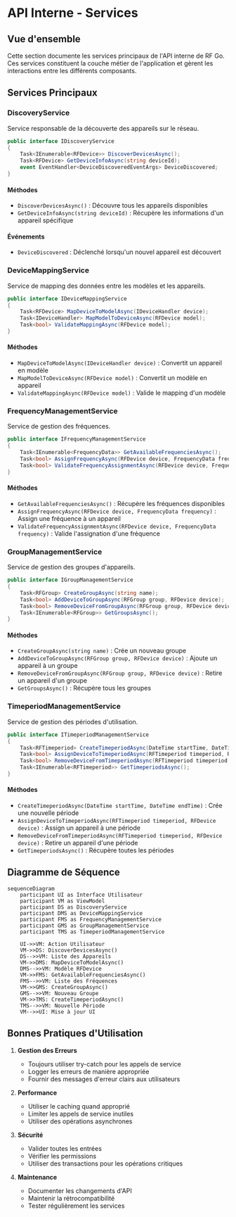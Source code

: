 # API Interne - Services

## Vue d'ensemble

Cette section documente les services principaux de l'API interne de RF Go. Ces services constituent la couche métier de l'application et gèrent les interactions entre les différents composants.

## Services Principaux

### DiscoveryService

Service responsable de la découverte des appareils sur le réseau.

```csharp
public interface IDiscoveryService
{
    Task<IEnumerable<RFDevice>> DiscoverDevicesAsync();
    Task<RFDevice> GetDeviceInfoAsync(string deviceId);
    event EventHandler<DeviceDiscoveredEventArgs> DeviceDiscovered;
}
```

#### Méthodes
- `DiscoverDevicesAsync()` : Découvre tous les appareils disponibles
- `GetDeviceInfoAsync(string deviceId)` : Récupère les informations d'un appareil spécifique

#### Événements
- `DeviceDiscovered` : Déclenché lorsqu'un nouvel appareil est découvert

### DeviceMappingService

Service de mapping des données entre les modèles et les appareils.

```csharp
public interface IDeviceMappingService
{
    Task<RFDevice> MapDeviceToModelAsync(IDeviceHandler device);
    Task<IDeviceHandler> MapModelToDeviceAsync(RFDevice model);
    Task<bool> ValidateMappingAsync(RFDevice model);
}
```

#### Méthodes
- `MapDeviceToModelAsync(IDeviceHandler device)` : Convertit un appareil en modèle
- `MapModelToDeviceAsync(RFDevice model)` : Convertit un modèle en appareil
- `ValidateMappingAsync(RFDevice model)` : Valide le mapping d'un modèle

### FrequencyManagementService

Service de gestion des fréquences.

```csharp
public interface IFrequencyManagementService
{
    Task<IEnumerable<FrequencyData>> GetAvailableFrequenciesAsync();
    Task<bool> AssignFrequencyAsync(RFDevice device, FrequencyData frequency);
    Task<bool> ValidateFrequencyAssignmentAsync(RFDevice device, FrequencyData frequency);
}
```

#### Méthodes
- `GetAvailableFrequenciesAsync()` : Récupère les fréquences disponibles
- `AssignFrequencyAsync(RFDevice device, FrequencyData frequency)` : Assign une fréquence à un appareil
- `ValidateFrequencyAssignmentAsync(RFDevice device, FrequencyData frequency)` : Valide l'assignation d'une fréquence

### GroupManagementService

Service de gestion des groupes d'appareils.

```csharp
public interface IGroupManagementService
{
    Task<RFGroup> CreateGroupAsync(string name);
    Task<bool> AddDeviceToGroupAsync(RFGroup group, RFDevice device);
    Task<bool> RemoveDeviceFromGroupAsync(RFGroup group, RFDevice device);
    Task<IEnumerable<RFGroup>> GetGroupsAsync();
}
```

#### Méthodes
- `CreateGroupAsync(string name)` : Crée un nouveau groupe
- `AddDeviceToGroupAsync(RFGroup group, RFDevice device)` : Ajoute un appareil à un groupe
- `RemoveDeviceFromGroupAsync(RFGroup group, RFDevice device)` : Retire un appareil d'un groupe
- `GetGroupsAsync()` : Récupère tous les groupes

### TimeperiodManagementService

Service de gestion des périodes d'utilisation.

```csharp
public interface ITimeperiodManagementService
{
    Task<RFTimeperiod> CreateTimeperiodAsync(DateTime startTime, DateTime endTime);
    Task<bool> AssignDeviceToTimeperiodAsync(RFTimeperiod timeperiod, RFDevice device);
    Task<bool> RemoveDeviceFromTimeperiodAsync(RFTimeperiod timeperiod, RFDevice device);
    Task<IEnumerable<RFTimeperiod>> GetTimeperiodsAsync();
}
```

#### Méthodes
- `CreateTimeperiodAsync(DateTime startTime, DateTime endTime)` : Crée une nouvelle période
- `AssignDeviceToTimeperiodAsync(RFTimeperiod timeperiod, RFDevice device)` : Assign un appareil à une période
- `RemoveDeviceFromTimeperiodAsync(RFTimeperiod timeperiod, RFDevice device)` : Retire un appareil d'une période
- `GetTimeperiodsAsync()` : Récupère toutes les périodes

## Diagramme de Séquence

```mermaid
sequenceDiagram
    participant UI as Interface Utilisateur
    participant VM as ViewModel
    participant DS as DiscoveryService
    participant DMS as DeviceMappingService
    participant FMS as FrequencyManagementService
    participant GMS as GroupManagementService
    participant TMS as TimeperiodManagementService

    UI->>VM: Action Utilisateur
    VM->>DS: DiscoverDevicesAsync()
    DS-->>VM: Liste des Appareils
    VM->>DMS: MapDeviceToModelAsync()
    DMS-->>VM: Modèle RFDevice
    VM->>FMS: GetAvailableFrequenciesAsync()
    FMS-->>VM: Liste des Fréquences
    VM->>GMS: CreateGroupAsync()
    GMS-->>VM: Nouveau Groupe
    VM->>TMS: CreateTimeperiodAsync()
    TMS-->>VM: Nouvelle Période
    VM-->>UI: Mise à jour UI
```

## Bonnes Pratiques d'Utilisation

1. **Gestion des Erreurs**
   - Toujours utiliser try-catch pour les appels de service
   - Logger les erreurs de manière appropriée
   - Fournir des messages d'erreur clairs aux utilisateurs

2. **Performance**
   - Utiliser le caching quand approprié
   - Limiter les appels de service inutiles
   - Utiliser des opérations asynchrones

3. **Sécurité**
   - Valider toutes les entrées
   - Vérifier les permissions
   - Utiliser des transactions pour les opérations critiques

4. **Maintenance**
   - Documenter les changements d'API
   - Maintenir la rétrocompatibilité
   - Tester régulièrement les services
